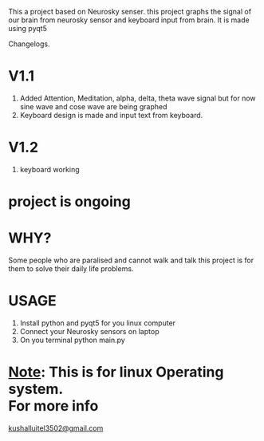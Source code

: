 This a project based on Neurosky senser. this project graphs the signal of our brain from neurosky sensor and keyboard input from brain. It is made using pyqt5


Changelogs.

V1.1
=============
1.	Added Attention, Meditation, alpha, delta, theta wave signal but for now sine wave and cose wave are being graphed
2. 	Keyboard design is made and input text from keyboard.

V1.2
========
1. keyboard working 

project is ongoing
=================

WHY?
======
Some people who are paralised and cannot walk and talk this project is for them to solve their daily life problems.

USAGE
=======
1. Install python and pyqt5 for you linux computer
2. Connect your Neurosky sensors on laptop
3. On you terminal 
    python main.py
    
<U>Note</U>: This is for linux Operating system.     
For more info 
================
kushalluitel3502@gmail.com 

